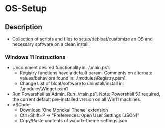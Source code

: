 # OS-Setup

## Description
- Collection of scripts and files to setup/debloat/customize an OS and necessary software on a clean install.

### Windows 11 Instructions

- Uncomment desired functionality in: .\main.ps1.
	- Registry functions have a default param. Comments on alternate values/behaviors found in: .\modules\Registry.psm1
	- Change List of bloat/software to uninstall/install in: .\modules\Winget.psm1
- Run Powershell as Admin. Run ./main.ps1. Note: Powershell 5.1 required, the current default pre-installed version on all Win11 machines.
- VSCode:
	- Download ‘One Monokai Theme' extension
	- Ctrl+Shift+P -> “Preferences: Open User Settings (JSON)”
	- Copy/Paste contents of vscode-theme-settings.json